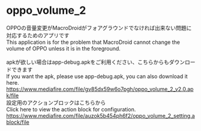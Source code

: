 # oppo_volume_2
OPPOの音量変更がMacroDroidがフォアグラウンドでなければ出来ない問題に対応するためのアプリです<br>
This application is for the problem that MacroDroid cannot change the volume of OPPO unless it is in the foreground.<br>
<br>
apkが欲しい場合はapp-debug.apkをご利用ください、こちらからもダウンロードできます<br>
If you want the apk, please use app-debug.apk, you can also download it here.<br>
https://www.mediafire.com/file/gv85dx59w6o7pgh/oppo_volume_2_v2.0.apk/file
<br>
設定用のアクションブロックはこちらから<br>
Click here to view the action block for configuration.<br>
https://www.mediafire.com/file/auzok5b454ph6f2/oppo_volume_2_setting.ablock/file
